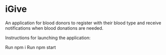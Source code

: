 # iGive

An application for blood donors to register with their blood type and receive notifications when blood donations are needed.

Instructions for launching the application:

Run npm i
Run npm start
